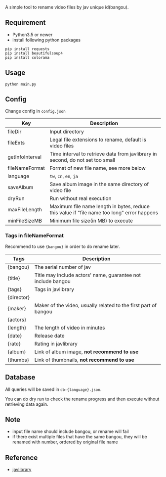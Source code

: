 A simple tool to rename video files by jav unique id(bangou).

## Requirement

- Python3.5 or newer
- install following python packages

```
pip install requests
pip install beautifulsoup4
pip install colorama
```

## Usage

`python main.py`

## Config

Change config in `config.json`

| Key  | Description|
|------|------|
|fileDir | Input directory |
|fileExts | Legal file extensions to rename, default is video files |
|getInfoInterval | Time interval to retrieve data from javlibrary in second, do not set too small |
|fileNameFormat | Format of new file name, see more below |
|language | `tw`, `cn`, `en`, `ja` |
|saveAlbum | Save album image in the same directory of video file|
|dryRun | Run without real execution |
|maxFileLength | Maximum file name length in bytes, reduce this value if "file name too long" error happens |
|minFileSizeMB | Minimum file size(in MB) to execute |

### Tags in fileNameFormat

Recommend to use `{bangou}` in order to do rename later.

| Tags    | Description              |
|----------|--------------------------|
| {bangou} | The serial number of jav |
| {title}  | Title may include actors' name, guarantee not include bangou |
| {tags}   | Tags in javlibrary |
| {director} |  |
| {maker}  | Maker of the video, usually related to the first part of bangou |
| {actors} | |
| {length} | The length of video in minutes |
| {date}   | Release date |
| {rate}   | Rating in javlibrary |
| {album}  | Link of album image, **not recommend to use** |
| {thumbs} | Link of thumbnails, **not recommend to use** |

## Database

All queries will be saved in `db-{language}.json`.

You can do dry run to check the rename progress and then execute without retrieving data again.

## Note

- input file name should include bangou, or rename will fail
- if there exist multiple files that have the same bangou, they will be renamed with number, ordered by original file name

## Reference

- [javlibrary](http://javlibrary.com)
